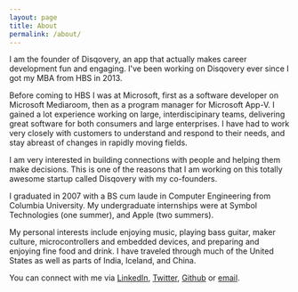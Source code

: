 ```yaml
---
layout: page
title: About
permalink: /about/
---
```

I am the founder of Disqovery, an app that actually makes career development fun and engaging. I've been working on Disqovery ever since I got my MBA from HBS in 2013.

Before coming to HBS I was at Microsoft, first as a software developer on Microsoft Mediaroom, then as a program manager for Microsoft App-V. I gained a lot experience working on large, interdiscipinary teams, delivering great software for both consumers and large enterprises. I have had to work very closely with customers to understand and respond to their needs, and stay abreast of changes in rapidly moving fields.

I am very interested in building connections with people and helping them make decisions. This is one of the reasons that I am working on this totally awesome startup called Disqovery with my co-founders.

I graduated in 2007 with a BS cum laude in Computer Engineering from Columbia University. My undergraduate internships were at Symbol Technologies (one summer), and Apple (two summers).

My personal interests include enjoying music, playing bass guitar, maker culture, microcontrollers and embedded devices, and preparing and enjoying fine food and drink. I have traveled through much of the United States as well as parts of India, Iceland, and China.

You can connect with me via [LinkedIn](https://linkedin.com/in/varunkmehta), [Twitter](https://twitter.com/smartperson), [Github](https://github.com/smartperson) or [email](mailto:smartperson@gmail.com).
